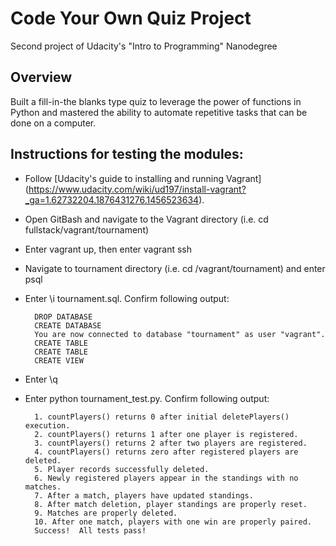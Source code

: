 # Code Your Own Quiz Project
Second project of Udacity's "Intro to Programming" Nanodegree

## Overview
Built a fill-in-the blanks type quiz to leverage the power of functions in Python and mastered the ability to automate repetitive tasks that can be done on a computer.

## Instructions for testing the modules:
* Follow [Udacity's guide to installing and running Vagrant] (https://www.udacity.com/wiki/ud197/install-vagrant?_ga=1.62732204.1876431276.1456523634).
* Open GitBash and navigate to the Vagrant directory (i.e. cd fullstack/vagrant/tournament)
* Enter vagrant up, then enter vagrant ssh
* Navigate to tournament directory (i.e. cd /vagrant/tournament) and enter psql
* Enter \i tournament.sql. Confirm following output:
		
		DROP DATABASE 
		CREATE DATABASE 
		You are now connected to database "tournament" as user "vagrant". 
		CREATE TABLE 
		CREATE TABLE 
		CREATE VIEW
* Enter \q
* Enter python tournament_test.py.  Confirm following output:

		1. countPlayers() returns 0 after initial deletePlayers() execution.
		2. countPlayers() returns 1 after one player is registered.
		3. countPlayers() returns 2 after two players are registered.
  		4. countPlayers() returns zero after registered players are deleted.
  		5. Player records successfully deleted.
  		6. Newly registered players appear in the standings with no matches.
  		7. After a match, players have updated standings.
  		8. After match deletion, player standings are properly reset.
  		9. Matches are properly deleted.
  		10. After one match, players with one win are properly paired.
  		Success!  All tests pass!
